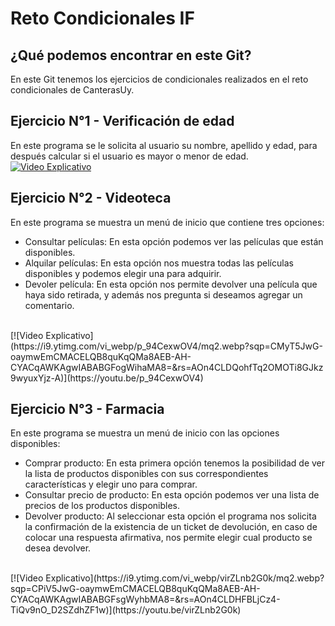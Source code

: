 # Reto Condicionales IF

## ¿Qué podemos encontrar en este Git?
En este Git tenemos los ejercicios de condicionales realizados en el reto condicionales de CanterasUy.

## Ejercicio N°1 - Verificación de edad
En este programa se le solicita al usuario su nombre, apellido y edad, para después calcular si el usuario es mayor o menor de edad.
<br>
[![Video Explicativo](https://i9.ytimg.com/vi_webp/R4varo4dV58/mq2.webp?sqp=CMyT5JwG-oaymwEmCMACELQB8quKqQMa8AEB-AH-CYACqAWKAgwIABABGF0gXShdMA8=&rs=AOn4CLCHIbko-4qKNbLagcj9KdULvYL6ow)](https://youtu.be/R4varo4dV58)

## Ejercicio N°2 - Videoteca
En este programa se muestra un menú de inicio que contiene tres opciones:
* Consultar películas: En esta opción podemos ver las películas que están disponibles.
* Alquilar películas: En esta opción nos muestra todas las películas disponibles y podemos elegir una para adquirir.
* Devoler película: En esta opción nos permite devolver una película que haya sido retirada, y además nos pregunta si deseamos agregar un comentario.
<br>
[![Video Explicativo](https://i9.ytimg.com/vi_webp/p_94CexwOV4/mq2.webp?sqp=CMyT5JwG-oaymwEmCMACELQB8quKqQMa8AEB-AH-CYACqAWKAgwIABABGFogWihaMA8=&rs=AOn4CLDQohfTq2OMOTi8GJkz9wyuxYjz-A)](https://youtu.be/p_94CexwOV4)

## Ejercicio N°3 - Farmacia
En este programa se muestra un menú de inicio con las opciones disponibles:
* Comprar producto: En esta primera opción tenemos la posibilidad de ver la lista de productos disponibles con sus correspondientes características y elegir uno para comprar.
* Consultar precio de producto: En esta opción podemos ver una lista de precios de los productos disponibles.
* Devolver producto: Al seleccionar esta opción el programa nos solicita la confirmación de la existencia de un ticket de devolución, en caso de colocar una respuesta afirmativa, nos permite elegir cual producto se desea devolver.
<br>
[![Video Explicativo](https://i9.ytimg.com/vi_webp/virZLnb2G0k/mq2.webp?sqp=CPiV5JwG-oaymwEmCMACELQB8quKqQMa8AEB-AH-CYACqAWKAgwIABABGFsgWyhbMA8=&rs=AOn4CLDHFBLjCz4-TiQv9nO_D2SZdhZF1w)](https://youtu.be/virZLnb2G0k)
